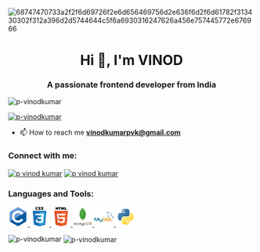 ![68747470733a2f2f6d69726f2e6d656469756d2e636f6d2f6d61782f313430302f312a396d2d5744644c5f6a6930316247626a456e757445772e676966](https://github.com/user-attachments/assets/d7c92300-58f7-4114-b784-a5c330fb49db)




<!--
**VinodS2k/Vinod![Uploading 200w.gif…]()
S2k** is a ✨ _special_ ✨ repository because its `README.md` (this file) appears on your GitHub profile.

Here are some ideas to get you started:

- 🔭 I’m currently working on ...
- 🌱 I’m currently learning ...
- 👯 I’m looking to collaborate on ...
- 🤔 I’m looking for help with ...
- 💬 Ask me about ...
- 📫 How to reach me: ...
- 😄 Pronouns: ...
- ⚡ Fun fact: ...
-->
<h1 align="center">Hi 👋, I'm VINOD</h1>
<h3 align="center">A passionate frontend developer from India</h3>

<p align="left"> <img src="https://komarev.com/ghpvc/?username=p-vinodkumar&label=Profile%20views&color=0e75b6&style=flat" alt="p-vinodkumar" /> </p>

<p align="left"> <a href="https://github.com/ryo-ma/github-profile-trophy"><img src="https://github-profile-trophy.vercel.app/?username=p-vinodkumar" alt="p-vinodkumar" /></a> </p>

- 📫 How to reach me **vinodkumarpvk@gmail.com**

<h3 align="left">Connect with me:</h3>
<p align="left">
<a href="https://linkedin.com/in/p vinod kumar" target="blank"><img align="center" src="https://raw.githubusercontent.com/rahuldkjain/github-profile-readme-generator/master/src/images/icons/Social/linked-in-alt.svg" alt="p vinod kumar" height="30" width="40" /></a>
<a href="https://kaggle.com/p vinod kumar" target="blank"><img align="center" src="https://raw.githubusercontent.com/rahuldkjain/github-profile-readme-generator/master/src/images/icons/Social/kaggle.svg" alt="p vinod kumar" height="30" width="40" /></a>
</p>

<h3 align="left">Languages and Tools:</h3>
<p align="left"> <a href="https://www.cprogramming.com/" target="_blank" rel="noreferrer"> <img src="https://raw.githubusercontent.com/devicons/devicon/master/icons/c/c-original.svg" alt="c" width="40" height="40"/> </a> <a href="https://www.w3schools.com/css/" target="_blank" rel="noreferrer"> <img src="https://raw.githubusercontent.com/devicons/devicon/master/icons/css3/css3-original-wordmark.svg" alt="css3" width="40" height="40"/> </a> <a href="https://www.w3.org/html/" target="_blank" rel="noreferrer"> <img src="https://raw.githubusercontent.com/devicons/devicon/master/icons/html5/html5-original-wordmark.svg" alt="html5" width="40" height="40"/> </a> <a href="https://www.mongodb.com/" target="_blank" rel="noreferrer"> <img src="https://raw.githubusercontent.com/devicons/devicon/master/icons/mongodb/mongodb-original-wordmark.svg" alt="mongodb" width="40" height="40"/> </a> <a href="https://www.mysql.com/" target="_blank" rel="noreferrer"> <img src="https://raw.githubusercontent.com/devicons/devicon/master/icons/mysql/mysql-original-wordmark.svg" alt="mysql" width="40" height="40"/> </a> <a href="https://www.python.org" target="_blank" rel="noreferrer"> <img src="https://raw.githubusercontent.com/devicons/devicon/master/icons/python/python-original.svg" alt="python" width="40" height="40"/> </a> </p>

<p><img align="left" src="https://github-readme-stats.vercel.app/api/top-langs?username=p-vinodkumar&show_icons=true&locale=en&layout=compact" alt="p-vinodkumar" /></p>

<p>&nbsp;<img align="center" src="https://github-readme-stats.vercel.app/api?username=p-vinodkumar&show_icons=true&locale=en" alt="p-vinodkumar" /></p>

 
